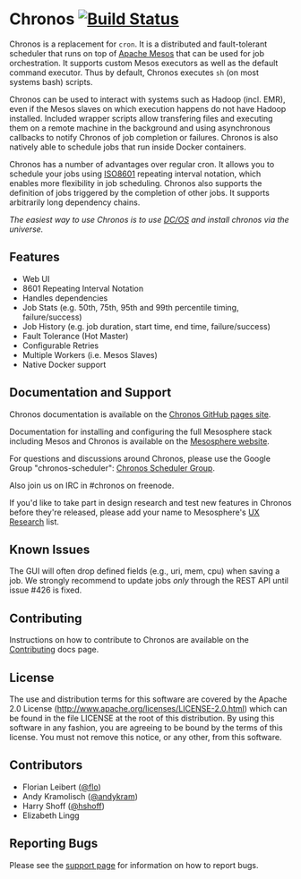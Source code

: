 # Chronos [![Build Status](https://travis-ci.org/yelp/chronos.svg?branch=master)](https://travis-ci.org/yelp/chronos)
Chronos is a replacement for `cron`. It is a distributed and fault-tolerant scheduler that runs on top of [Apache Mesos][mesos] that can be used for job orchestration.  It supports custom Mesos executors as well
as the default command executor. Thus by default, Chronos executes `sh`
(on most systems bash) scripts.

Chronos can be used to interact with systems such as Hadoop (incl. EMR), even if the Mesos slaves on which execution happens do not have Hadoop installed. Included wrapper scripts allow transfering files and executing them on a remote machine in the background and using asynchronous callbacks to notify Chronos of job completion or failures. Chronos is also natively able to schedule jobs that run inside Docker containers.

Chronos has a number of advantages over regular cron.
It allows you to schedule your jobs using [ISO8601][ISO8601] repeating interval notation, which enables more flexibility in job scheduling. Chronos also supports the definition of jobs triggered by the completion of other jobs. It supports arbitrarily long dependency chains.

*The easiest way to use Chronos is to use [DC/OS](https://dcos.io/get-started/) and install chronos via the universe.*


## Features

* Web UI
* 8601 Repeating Interval Notation
* Handles dependencies
* Job Stats (e.g. 50th, 75th, 95th and 99th percentile timing, failure/success)
* Job History (e.g. job duration, start time, end time, failure/success)
* Fault Tolerance (Hot Master)
* Configurable Retries
* Multiple Workers (i.e. Mesos Slaves)
* Native Docker support

## Documentation and Support

Chronos documentation is available on the [Chronos GitHub pages site](https://mesos.github.io/chronos/).

Documentation for installing and configuring the full Mesosphere stack including Mesos and Chronos is available on the [Mesosphere website](https://docs.mesosphere.com).

For questions and discussions around Chronos, please use the Google Group "chronos-scheduler":
[Chronos Scheduler Group](https://groups.google.com/forum/#!forum/chronos-scheduler).

Also join us on IRC in #chronos on freenode.

If you'd like to take part in design research and test new features in Chronos before they're released, please add your name to Mesosphere's [UX Research](http://uxresearch.mesosphere.com) list.

## Known Issues

The GUI will often drop defined fields (e.g., uri, mem, cpu) when saving a job. We strongly recommend to update jobs *only* through the REST API until issue #426 is fixed.

## Contributing

Instructions on how to contribute to Chronos are available on the [Contributing](http://mesos.github.io/chronos/docs/contributing.html) docs page.

## License

The use and distribution terms for this software are covered by the
Apache 2.0 License (http://www.apache.org/licenses/LICENSE-2.0.html)
which can be found in the file LICENSE at the root of this distribution.
By using this software in any fashion, you are agreeing to be bound by
the terms of this license.
You must not remove this notice, or any other, from this software.

## Contributors

* Florian Leibert ([@flo](http://twitter.com/flo))
* Andy Kramolisch ([@andykram](https://github.com/andykram))
* Harry Shoff ([@hshoff](https://twitter.com/hshoff))
* Elizabeth Lingg

## Reporting Bugs

Please see the [support page](http://mesos.github.io/chronos/support.html) for information on how to report bugs.

[ISO8601]: http://en.wikipedia.org/wiki/ISO_8601 "ISO8601 Standard"
[mesos]: https://mesos.apache.org/ "Apache Mesos"
